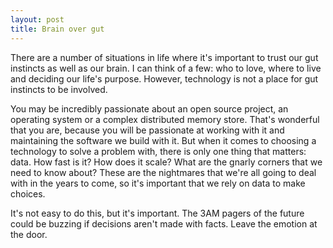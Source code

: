 ```yaml
---
layout: post
title: Brain over gut
---
```


There are a number of situations in life where it's important to trust our gut instincts as well as our brain. I can think of a few: who to love, where to live and deciding our life's purpose. However, technology is not a place for gut instincts to be involved.

You may be incredibly passionate about an open source project, an operating system or a complex distributed memory store. That's wonderful that you are, because you will be passionate at working with it and maintaining the software we build with it. But when it comes to choosing a technology to solve a problem with, there is only one thing that matters: data. How fast is it? How does it scale? What are the gnarly corners that we need to know about? These are the nightmares that we're all going to deal with in the years to come, so it's important that we rely on data to make choices.

It's not easy to do this, but it's important. The 3AM pagers of the future could be buzzing if decisions aren't made with facts. Leave the emotion at the door.


